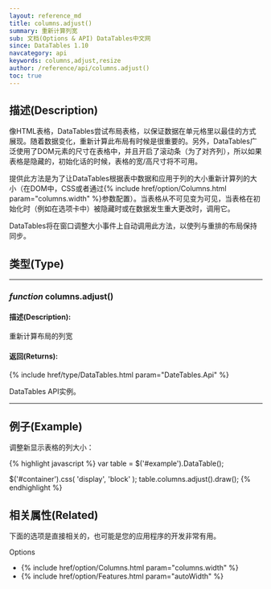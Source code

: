 ```yaml
---
layout: reference_md
title: columns.adjust()
summary: 重新计算列宽
sub: 文档(Options & API) DataTables中文网
since: DataTables 1.10
navcategory: api
keywords: columns,adjust,resize
author: /reference/api/columns.adjust()
toc: true
---
```


## 描述(Description)
像HTML表格，DataTables尝试布局表格，以保证数据在单元格里以最佳的方式展现。随着数据变化，重新计算此布局有时候是很重要的。另外，DataTables广泛使用了DOM元素的尺寸在表格中，并且开启了滚动条（为了对齐列），所以如果表格是隐藏的，初始化话的时候，表格的宽/高尺寸将不可用。

提供此方法是为了让DataTables根据表中数据和应用于列的大小重新计算列的大小（在DOM中，CSS或者通过{% include href/option/Columns.html param="columns.width" %}参数配置）。当表格从不可见变为可见，当表格在初始化时（例如在选项卡中）被隐藏时或在数据发生重大更改时，调用它。

DataTables将在窗口调整大小事件上自动调用此方法，以使列与重排的布局保持同步。

## 类型(Type)

---
### _function_ **columns.adjust()**   

#### 描述(Description):
重新计算布局的列宽
     
#### 返回(Returns):
{% include href/type/DataTables.html param="DateTables.Api" %}

DataTables API实例。


--- 
    
## 例子(Example)

调整新显示表格的列大小：

{% highlight javascript %}
var table = $('#example').DataTable();
 
$('#container').css( 'display', 'block' );
table.columns.adjust().draw();
{% endhighlight %}



## 相关属性(Related)
下面的选项是直接相关的，也可能是您的应用程序的开发非常有用。

Options

- {% include href/option/Columns.html param="columns.width" %}
- {% include href/option/Features.html param="autoWidth" %}
